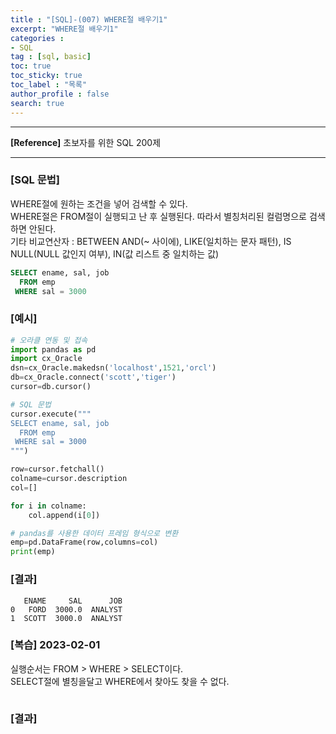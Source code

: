 ```yaml
---
title : "[SQL]-(007) WHERE절 배우기1"
excerpt: "WHERE절 배우기1"
categories :
- SQL
tag : [sql, basic]
toc: true
toc_sticky: true
toc_label : "목록"
author_profile : false
search: true
---
```


---
**[Reference]** 초보자를 위한 SQL 200제

---
### [SQL 문법]
WHERE절에 원하는 조건을 넣어 검색할 수 있다.  
WHERE절은 FROM절이 실행되고 난 후 실행된다. 따라서 별칭처리된 컬럼명으로 검색하면 안된다.  
기타 비교연산자 : BETWEEN AND(~ 사이에), LIKE(일치하는 문자 패턴), IS NULL(NULL 값인지 여부), IN(값 리스트 중 일치하는 값)

```sql
SELECT ename, sal, job
  FROM emp
 WHERE sal = 3000
```
### [예시]
```python
# 오라클 연동 및 접속
import pandas as pd
import cx_Oracle
dsn=cx_Oracle.makedsn('localhost',1521,'orcl')
db=cx_Oracle.connect('scott','tiger')
cursor=db.cursor()

# SQL 문법
cursor.execute("""
SELECT ename, sal, job
  FROM emp
 WHERE sal = 3000
""")

row=cursor.fetchall()
colname=cursor.description
col=[]

for i in colname:
    col.append(i[0])

# pandas를 사용한 데이터 프레임 형식으로 변환
emp=pd.DataFrame(row,columns=col)
print(emp)
```
### [결과]

       ENAME     SAL      JOB
    0   FORD  3000.0  ANALYST
    1  SCOTT  3000.0  ANALYST

### [복습] 2023-02-01
실행순서는 FROM > WHERE > SELECT이다.  
SELECT절에 별칭을달고 WHERE에서 찾아도 찾을 수 없다.

```sql

```

### [결과]
